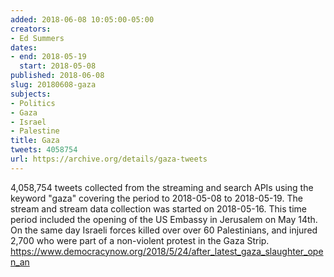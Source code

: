 ```yaml
---
added: 2018-06-08 10:05:00-05:00
creators:
- Ed Summers
dates:
- end: 2018-05-19
  start: 2018-05-08
published: 2018-06-08
slug: 20180608-gaza
subjects:
- Politics
- Gaza
- Israel
- Palestine
title: Gaza
tweets: 4058754
url: https://archive.org/details/gaza-tweets
---
```


4,058,754 tweets collected from the streaming and search APIs using the keyword "gaza" covering the period to 2018-05-08 to 2018-05-19. The stream and stream data collection was started on 2018-05-16. This time period included the opening of the US Embassy in Jerusalem on May 14th.  On the same day Israeli forces killed over over 60 Palestinians, and injured 2,700 who were part of a non-violent protest in the Gaza Strip. https://www.democracynow.org/2018/5/24/after_latest_gaza_slaughter_open_an
